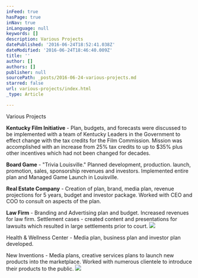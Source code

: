 ```yaml
---
inFeed: true
hasPage: true
inNav: true
inLanguage: null
keywords: []
description: Various Projects
datePublished: '2016-06-24T18:52:41.038Z'
dateModified: '2016-06-24T18:46:40.009Z'
title: ''
author: []
authors: []
publisher: null
sourcePath: _posts/2016-06-24-various-projects.md
starred: false
url: various-projects/index.html
_type: Article

---
```

Various Projects

**Kentucky Film Initiative** - Plan, budgets, and forecasts were discussed to be implemented with a team of Kentucky Leaders in the Government to effect change with the tax credits for the Film Commission. Mission was accomplished with an increase from 25% tax credits to up to $35% plus other incentives which had not been changed for decades.

**Board Game** - "Trivia Louisville." Planned development, production. launch, promotion, sales, sponsorship revenues and investors. Implemented entire plan and Managed Game Launch in Louisville.

**Real Estate Company** - Creation of plan, brand, media plan, revenue projections for 5 years, budget and investor package. Worked with CEO and COO to consult on aspects of the plan.

**Law Firm** - Branding and Advertising plan and budget. Increased revenues for law firm. Settlement cases - created content and presentations for lawsuits which resulted in large settlements prior to court.
![](https://the-grid-user-content.s3-us-west-2.amazonaws.com/3523a876-ea8a-4835-9bae-4515c163bd2f.jpg)

Health & Wellness Center - Media plan, business plan and investor plan developed.

New Inventions - Media plans, creative services plans to launch new products into the marketplace. Worked with numerous clientele to introduce their products to the public. ![](https://the-grid-user-content.s3-us-west-2.amazonaws.com/b83f70f2-07af-4cbb-aa70-fc19b0c9502d.jpg)